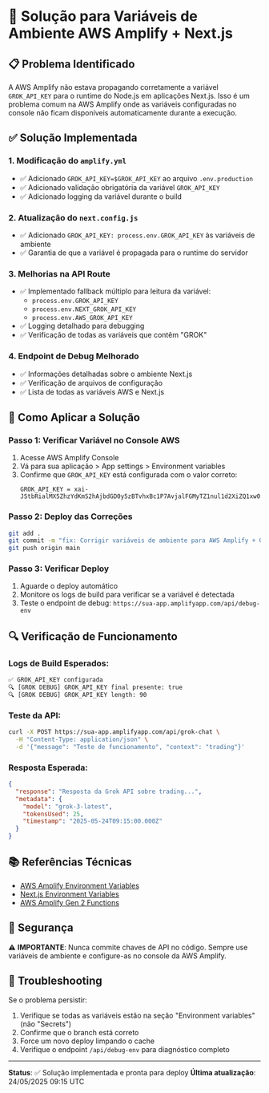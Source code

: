 # 🔧 Solução para Variáveis de Ambiente AWS Amplify + Next.js

## 📋 Problema Identificado

A AWS Amplify não estava propagando corretamente a variável `GROK_API_KEY` para o runtime do Node.js em aplicações Next.js. Isso é um problema comum na AWS Amplify onde as variáveis configuradas no console não ficam disponíveis automaticamente durante a execução.

## ✅ Solução Implementada

### 1. Modificação do `amplify.yml`

- ✅ Adicionado `GROK_API_KEY=$GROK_API_KEY` ao arquivo `.env.production`
- ✅ Adicionado validação obrigatória da variável `GROK_API_KEY`
- ✅ Adicionado logging da variável durante o build

### 2. Atualização do `next.config.js`

- ✅ Adicionado `GROK_API_KEY: process.env.GROK_API_KEY` às variáveis de ambiente
- ✅ Garantia de que a variável é propagada para o runtime do servidor

### 3. Melhorias na API Route

- ✅ Implementado fallback múltiplo para leitura da variável:
  - `process.env.GROK_API_KEY`
  - `process.env.NEXT_GROK_API_KEY`
  - `process.env.AWS_GROK_API_KEY`
- ✅ Logging detalhado para debugging
- ✅ Verificação de todas as variáveis que contêm "GROK"

### 4. Endpoint de Debug Melhorado

- ✅ Informações detalhadas sobre o ambiente Next.js
- ✅ Verificação de arquivos de configuração
- ✅ Lista de todas as variáveis AWS e Next.js

## 🚀 Como Aplicar a Solução

### Passo 1: Verificar Variável no Console AWS

1. Acesse AWS Amplify Console
2. Vá para sua aplicação > App settings > Environment variables
3. Confirme que `GROK_API_KEY` está configurada com o valor correto:
   ```
   GROK_API_KEY = xai-JStbRialMX5ZhzYdKmS2hAjbdGD0y5zBTvhxBc1P7AvjalFGMyTZ1nul1d2XiZQ1xw0eqq4BEn4EOZQUriij7g2l
   ```

### Passo 2: Deploy das Correções

```bash
git add .
git commit -m "fix: Corrigir variáveis de ambiente para AWS Amplify + GROK API"
git push origin main
```

### Passo 3: Verificar Deploy

1. Aguarde o deploy automático
2. Monitore os logs de build para verificar se a variável é detectada
3. Teste o endpoint de debug: `https://sua-app.amplifyapp.com/api/debug-env`

## 🔍 Verificação de Funcionamento

### Logs de Build Esperados:
```bash
✅ GROK_API_KEY configurada
🔍 [GROK DEBUG] GROK_API_KEY final presente: true
🔍 [GROK DEBUG] GROK_API_KEY length: 90
```

### Teste da API:
```bash
curl -X POST https://sua-app.amplifyapp.com/api/grok-chat \
  -H "Content-Type: application/json" \
  -d '{"message": "Teste de funcionamento", "context": "trading"}'
```

### Resposta Esperada:
```json
{
  "response": "Resposta da Grok API sobre trading...",
  "metadata": {
    "model": "grok-3-latest",
    "tokensUsed": 25,
    "timestamp": "2025-05-24T09:15:00.000Z"
  }
}
```

## 📚 Referências Técnicas

- [AWS Amplify Environment Variables](https://docs.aws.amazon.com/amplify/latest/userguide/ssr-environment-variables.html)
- [Next.js Environment Variables](https://nextjs.org/docs/app/building-your-application/configuring/environment-variables)
- [AWS Amplify Gen 2 Functions](https://docs.amplify.aws/react/build-a-backend/functions/environment-variables-and-secrets/)

## 🚨 Segurança

⚠️ **IMPORTANTE**: Nunca commite chaves de API no código. Sempre use variáveis de ambiente e configure-as no console da AWS Amplify.

## 🔧 Troubleshooting

Se o problema persistir:

1. Verifique se todas as variáveis estão na seção "Environment variables" (não "Secrets")
2. Confirme que o branch está correto
3. Force um novo deploy limpando o cache
4. Verifique o endpoint `/api/debug-env` para diagnóstico completo

---

**Status**: ✅ Solução implementada e pronta para deploy
**Última atualização**: 24/05/2025 09:15 UTC 